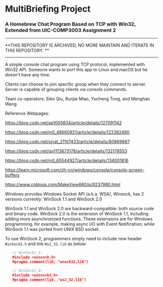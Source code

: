 # MultiBriefing Project
### A Homebrew Chat Program Based on TCP with Win32, Extended from UIC-COMP3003 Assignment 2

-----

**THIS REPOSITORY IS ARCHIVED, NO MORE MAINTAIN AND ITERATE IN THIS REPOSITORY. **

-----

A simple console chat program using TCP protocol, implemented with Win32 API.
Someone wants to port this app to Linux and macOS but he doesn't have any time.

Clients can choose to join specific group when they connect to server.
Server is capable of grouping clients via console commands.

Team co-operators: Sibo Qiu, Runjie Miao, Yucheng Tong, and Menghan Wang


Reference Webpages:

https://blog.csdn.net/ap1005834/article/details/127091142

https://blog.csdn.net/m0_48660921/article/details/122382490

https://blog.csdn.net/sinat_21107433/article/details/80869887

https://blog.csdn.net/qq1113673178/article/details/132178553

https://blog.csdn.net/m0_65544927/article/details/134001816

https://learn.microsoft.com/zh-cn/windows/console/console-screen-buffers

https://www.cnblogs.com/MakeView660/p/9237990.html

Windows provides Windows Socket API (a.k.a. WSA), Winsock, has 2 versions currently: WinSock 1.1 and WinSock 2.0

WinSock 1.1 and WinSock 2.0 are backward-compatible: both source code and binary code.
WinSock 2.0 is the extension of WinSock 1.1, including adding more asynchronized functions.
These extensions are for Windows programming, for example, making async I/O with Event Notification;
while WinSock 1.1 was ported from UNIX BSD socket.

To use WinSock 2, programmers simply need to include new header `WinSock2.h` and link `Ws2_32.lib` as below:
```C++
　　// WinSock1.1:
　　#include <winsock.h> 
　　#pragma comment(lib, "wsock32.lib")

　　// WinSock2.0:
　　#include <winsock2.h>
　　#pragma comment(lib, "ws2_32.lib")
```
